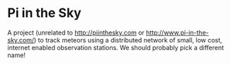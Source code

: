 # Pi in the Sky

A project (unrelated to http://piinthesky.com or http://www.pi-in-the-sky.com/) to track meteors using a distributed network of small, low cost, internet enabled observation stations. We should probably pick a different name!
